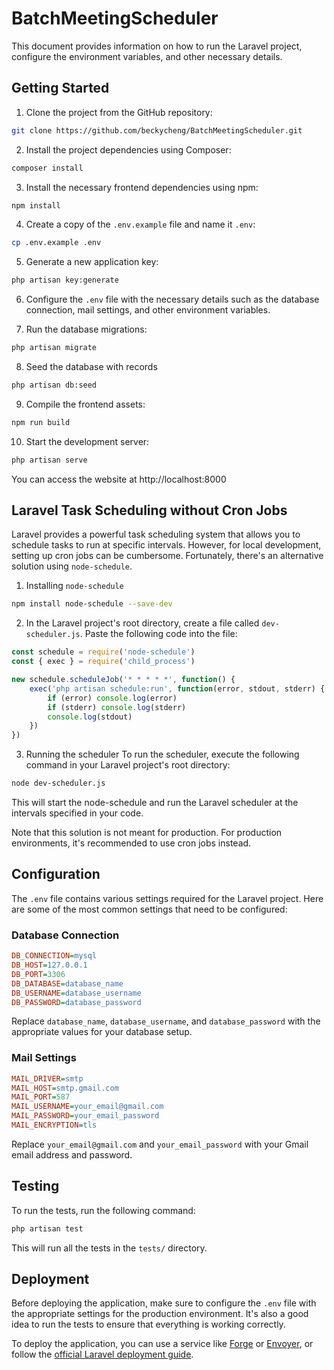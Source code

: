 # BatchMeetingScheduler

This document provides information on how to run the Laravel project, configure the environment variables, and other necessary details.

## Getting Started

1. Clone the project from the GitHub repository:
```bash
git clone https://github.com/beckycheng/BatchMeetingScheduler.git
```

2. Install the project dependencies using Composer:
```bash
composer install
```

3. Install the necessary frontend dependencies using npm:
```bash
npm install
```

4. Create a copy of the `.env.example` file and name it `.env`:
```bash
cp .env.example .env
```

5. Generate a new application key:
```bash
php artisan key:generate
```

6. Configure the `.env` file with the necessary details such as the database connection, mail settings, and other environment variables.

7. Run the database migrations:
```bash
php artisan migrate
```

8. Seed the database with records
```bash
php artisan db:seed
```

9. Compile the frontend assets:
```bash
npm run build
```

10. Start the development server:
```bash
php artisan serve
```
You can access the website at http://localhost:8000


## Laravel Task Scheduling without Cron Jobs

Laravel provides a powerful task scheduling system that allows you to schedule tasks to run at specific intervals. However, for local development, setting up cron jobs can be cumbersome. Fortunately, there's an alternative solution using `node-schedule`.

1. Installing `node-schedule`
```bash
npm install node-schedule --save-dev
```

2.  In the Laravel project's root directory, create a file called `dev-scheduler.js`. Paste the following code into the file:
```js
const schedule = require('node-schedule')
const { exec } = require('child_process')

new schedule.scheduleJob('* * * * *', function() {
    exec('php artisan schedule:run', function(error, stdout, stderr) {
        if (error) console.log(error)
        if (stderr) console.log(stderr)
        console.log(stdout)
    })
})
```

3. Running the scheduler
To run the scheduler, execute the following command in your Laravel project's root directory:
```bash
node dev-scheduler.js
```

This will start the node-schedule and run the Laravel scheduler at the intervals specified in your code.

Note that this solution is not meant for production. For production environments, it's recommended to use cron jobs instead.


## Configuration

The `.env` file contains various settings required for the Laravel project. Here are some of the most common settings that need to be configured:

### Database Connection
```ini
DB_CONNECTION=mysql
DB_HOST=127.0.0.1
DB_PORT=3306
DB_DATABASE=database_name
DB_USERNAME=database_username
DB_PASSWORD=database_password
```

Replace `database_name`, `database_username`, and `database_password` with the appropriate values for your database setup.

### Mail Settings
```ini
MAIL_DRIVER=smtp
MAIL_HOST=smtp.gmail.com
MAIL_PORT=587
MAIL_USERNAME=your_email@gmail.com
MAIL_PASSWORD=your_email_password
MAIL_ENCRYPTION=tls
```
Replace `your_email@gmail.com` and `your_email_password` with your Gmail email address and password.


## Testing

To run the tests, run the following command:
```bash
php artisan test
```
This will run all the tests in the `tests/` directory.


## Deployment

Before deploying the application, make sure to configure the `.env` file with the appropriate settings for the production environment. It's also a good idea to run the tests to ensure that everything is working correctly.

To deploy the application, you can use a service like [Forge](https://forge.laravel.com/) or [Envoyer](https://envoyer.io/), or follow the [official Laravel deployment guide](https://laravel.com/docs/8.x/deployment).